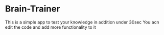 # Brain-Trainer
This is a simple app to test your knowledge in addition under 30sec
You acn edit the code and add more functionality to it
